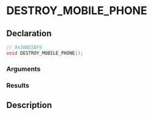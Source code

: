# DESTROY_MOBILE_PHONE

## Declaration
```cpp
// 0x38BE5BF6
void DESTROY_MOBILE_PHONE();
```

### Arguments

### Results

## Description
